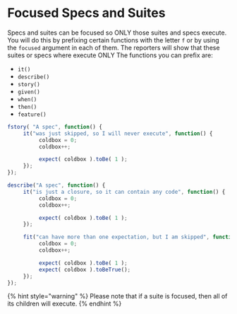 # Focused Specs and Suites

Specs and suites can be focused so ONLY those suites and specs execute.  You will do this by prefixing certain functions with the letter `f` or by using the `focused` argument in each of them. The reporters will show that these suites or specs where execute ONLY The functions you can prefix are:

* `it()`
* `describe()`
* `story()`
* `given()`
* `when()`
* `then()`
* `feature()`

```javascript
fstory( "A spec", function() {
     it("was just skipped, so I will never execute", function() {
          coldbox = 0;
          coldbox++;

          expect( coldbox ).toBe( 1 );
     });
});

describe("A spec", function() {
     it("is just a closure, so it can contain any code", function() {
          coldbox = 0;
          coldbox++;

          expect( coldbox ).toBe( 1 );
     });

     fit("can have more than one expectation, but I am skipped", function() {
          coldbox = 0;
          coldbox++;

          expect( coldbox ).toBe( 1 );
          expect( coldbox ).toBeTrue();
     });
});
```

{% hint style="warning" %}
Please note that if a suite is focused, then all of its children will execute.
{% endhint %}

